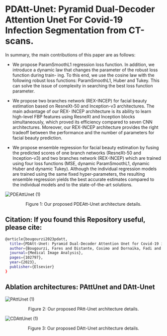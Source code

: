 # PDAtt-Unet: Pyramid Dual-Decoder Attention Unet For Covid-19 Infection Segmentation from CT-scans.

In summary, the main contributions of this paper are as follows:

- We propose ParamSmoothL1 regression loss function. In addition, we introduce a
dynamic law that changes the parameter of the robust loss function during train-
ing. To this end, we use the cosine law with the following robust loss functions:
ParamSmoothL1, Huber and Tukey. This can solve the issue of complexity in
searching the best loss function parameter.

- We propose two branches network (REX-INCEP) for facial beauty estimation based
on ResneXt-50 and Inception-v3 architectures. The main advantage of our REX-
INCEP architecture is its ability to learn high-level FBP features using ResneXt and
Inception blocks simultaneously, which proved its efficiency compared to seven CNN
architectures. Moreover, our REX-INCEP architecture provides the right tradeoff
between the performance and the number of parameters for facial beauty prediction.

- We propose ensemble regression for facial beauty estimation by fusing the predicted
scores of one branch networks (ResneXt-50 and Inception-v3) and two branches
network (REX-INCEP) which are trained using four loss functions (MSE, dynamic
ParamSmoothL1, dynamic Huber and dynamic Tukey). Although the individual
regression models are trained using the same fixed hyper-parameters, the resulting
ensemble regression yields the best accurate estimates compared to the individual
models and to the state-of-the-art solutions.

![PDEAttUnet (1)](https://user-images.githubusercontent.com/18519110/228053614-95a1574a-5c8a-45f2-a0d0-f30590474a2f.png)

<p align="center">
  Figure 1: Our proposed PDEAtt-Unet architecture details.
</p>  

## Citation: If you found this Repository useful, please cite:

```bash
@article{bougourzi2023pdatt,
  title={PDAtt-Unet: Pyramid Dual-Decoder Attention Unet for Covid-19 infection segmentation from CT-scans},
  author={Bougourzi, Fares and Distante, Cosimo and Dornaika, Fadi and Taleb-Ahmed, Abdelmalik},
  journal={Medical Image Analysis},
  pages={102797},
  year={2023},
  publisher={Elsevier}
}
```
## Ablation architectures: PAttUnet and DAtt-Unet 


![PAttUnet (1)](https://user-images.githubusercontent.com/18519110/164985902-fbf77196-e435-40ec-aa89-bdeb1cdfc093.png)
<p align="center">
  Figure 2: Our proposed PAtt-Unet architecture details.
</p>

![CDAttUnet (1)](https://user-images.githubusercontent.com/18519110/164985900-d1b48555-8a6d-4bb0-86f8-d8ddf7b415df.png)
<p align="center">
  Figure 3: Our proposed DAtt-Unet architecture details.
</p>  

